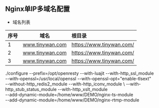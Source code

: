 ##  Nginx单IP多域名配置

+  域名列表

| 序号 | 域名  | 根目录 | 
| :------------ |:---------------:| :-----| 
| 1    | www.tinywan.com | https://www.tinywan.com/ | 
| 2    | www.tinywan.com | https://www.tinywan.com/ |
| 3    | www.tinywan.com | https://www.tinywan.com/ |

./configure --prefix=/opt/openresty --with-luajit --with-http_ssl_module \
--with-openssl=/usr/local/openssl --with-openssl-opt="enable-tlsext" \
--without-http_redis2_module --with-http_iconv_module \ 
--with-http_stub_status_module --with-http_xslt_module \
--add-dynamic-module=/home/www/DEMO/nginx-ts-module \
--add-dynamic-module=/home/www/DEMO/nginx-rtmp-module
